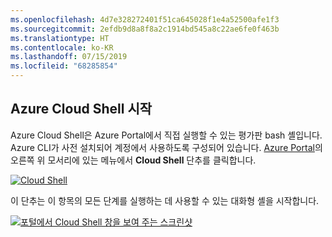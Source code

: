 ```yaml
---
ms.openlocfilehash: 4d7e328272401f51ca645028f1e4a52500afe1f3
ms.sourcegitcommit: 2efdb9d8a8f8a2c1914bd545a8c22ae6fe0f463b
ms.translationtype: HT
ms.contentlocale: ko-KR
ms.lasthandoff: 07/15/2019
ms.locfileid: "68285854"
---
```

## <a name="launch-azure-cloud-shell"></a>Azure Cloud Shell 시작

Azure Cloud Shell은 Azure Portal에서 직접 실행할 수 있는 평가판 bash 셸입니다. Azure CLI가 사전 설치되어 계정에서 사용하도록 구성되어 있습니다. [Azure Portal](https://portal.azure.com)의 오른쪽 위 모서리에 있는 메뉴에서 **Cloud Shell** 단추를 클릭합니다.

[![Cloud Shell](../media/cloud-shell-try-it/cloud-shell-menu.png)](https://portal.azure.com)

이 단추는 이 항목의 모든 단계를 실행하는 데 사용할 수 있는 대화형 셸을 시작합니다.

[![포털에서 Cloud Shell 창을 보여 주는 스크린샷](../media/cloud-shell-try-it/cloud-shell-safari.png)](https://portal.azure.com)